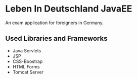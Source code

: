 ﻿# Leben In Deutschland JavaEE
 
 An exam application for foreigners in Germany.
 
 ## Used Libraries and Frameworks
 * Java Servlets
 * JSP
 * CSS-Boostrap
 * HTML Forms
 * Tomcat Server
